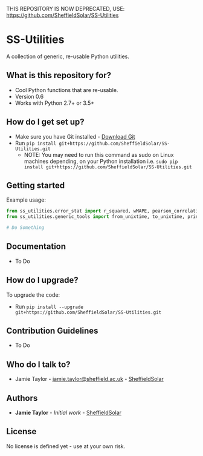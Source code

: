 THIS REPOSITORY IS NOW DEPRECATED, USE: https://github.com/SheffieldSolar/SS-Utilities

# SS-Utilities
A collection of generic, re-usable Python utilities.

## What is this repository for? ##

* Cool Python functions that are re-usable.
* Version 0.6
* Works with Python 2.7+ or 3.5+

## How do I get set up? ##

* Make sure you have Git installed - [Download Git](https://git-scm.com/downloads)
* Run `pip install git+https://github.com/SheffieldSolar/SS-Utilities.git`
    - NOTE: You may need to run this command as sudo on Linux machines depending, on your Python installation i.e. `sudo pip install git+https://github.com/SheffieldSolar/SS-Utilities.git`

## Getting started ##

Example usage:
```Python
from ss_utilities.error_stat import r_squared, wMAPE, pearson_correlation
from ss_utilities.generic_tools import from_unixtime, to_unixtime, print_progress, query_yes_no, ascii_bar_chart

# Do Something
```

## Documentation ##

* To Do

## How do I upgrade? ##

To upgrade the code:
* Run `pip install --upgrade git+https://github.com/SheffieldSolar/SS-Utilities.git`

## Contribution Guidelines ##

* To Do

## Who do I talk to? ##

* Jamie Taylor - [jamie.taylor@sheffield.ac.uk](mailto:jamie.taylor@sheffield.ac.uk "Email Jamie") - [SheffieldSolar](https://github.com/SheffieldSolar)

## Authors ##

* **Jamie Taylor** - *Initial work* - [SheffieldSolar](https://github.com/SheffieldSolar)

## License ##

No license is defined yet - use at your own risk.
